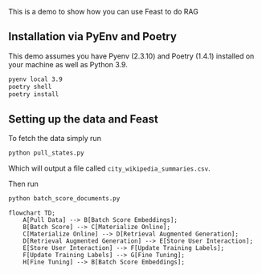 This is a demo to show how you can use Feast to do RAG

## Installation via PyEnv and Poetry

This demo assumes you have Pyenv (2.3.10) and Poetry (1.4.1) installed on your machine as well as Python 3.9.

```bash
pyenv local 3.9
poetry shell
poetry install
```
## Setting up the data and Feast

To fetch the data simply run
```bash
python pull_states.py
```
Which will output a file called `city_wikipedia_summaries.csv`.

Then run 
```bash
python batch_score_documents.py
```

```mermaid
flowchart TD;
    A[Pull Data] --> B[Batch Score Embeddings];
    B[Batch Score] --> C[Materialize Online];
    C[Materialize Online] --> D[Retrieval Augmented Generation];
    D[Retrieval Augmented Generation] --> E[Store User Interaction];
    E[Store User Interaction] --> F[Update Training Labels];
    F[Update Training Labels] --> G[Fine Tuning];
    H[Fine Tuning] --> B[Batch Score Embeddings];
```

